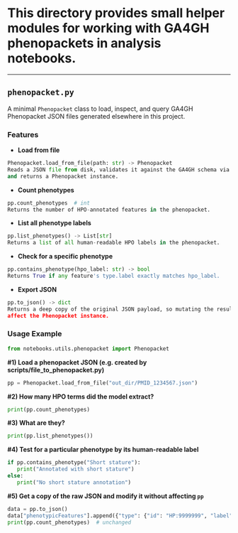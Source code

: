 # This directory provides small helper modules for working with GA4GH phenopackets in analysis notebooks.

---

## `phenopacket.py`

A minimal `Phenopacket` class to load, inspect, and query GA4GH Phenopacket JSON files generated elsewhere in this project.

### Features

- **Load from file**  
 ```python
 Phenopacket.load_from_file(path: str) -> Phenopacket
 Reads a JSON file from disk, validates it against the GA4GH schema via Protobuf,
 and returns a Phenopacket instance.
 ```
- **Count phenotypes**
 ```python
 pp.count_phenotypes  # int
 Returns the number of HPO-annotated features in the phenopacket.
 ```
- **List all phenotype labels**
 ```python
 pp.list_phenotypes() -> List[str]
 Returns a list of all human-readable HPO labels in the phenopacket.
 ```
- **Check for a specific phenotype**
 ```python
 pp.contains_phenotype(hpo_label: str) -> bool
 Returns True if any feature's type.label exactly matches hpo_label.
 ```
- **Export JSON**
 ```python
 pp.to_json() -> dict
 Returns a deep copy of the original JSON payload, so mutating the result won't
 affect the Phenopacket instance.
 ```

### Usage Example 

```python
from notebooks.utils.phenopacket import Phenopacket
```

**#1) Load a phenopacket JSON (e.g. created by scripts/file_to_phenopacket.py)**
```python
pp = Phenopacket.load_from_file("out_dir/PMID_1234567.json")
```

**#2) How many HPO terms did the model extract?**
```python
print(pp.count_phenotypes)
```

**#3) What are they?**
```python
print(pp.list_phenotypes())
```

**#4) Test for a particular phenotype by its human-readable label**
```python
if pp.contains_phenotype("Short stature"):
   print("Annotated with short stature")
else:
   print("No short stature annotation")
```

**#5) Get a copy of the raw JSON and modify it without affecting `pp`**
```python
data = pp.to_json()
data["phenotypicFeatures"].append({"type": {"id": "HP:9999999", "label": "Experimental"}})
print(pp.count_phenotypes)  # unchanged
```